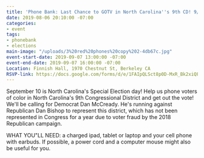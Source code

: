 ```yaml
---
title: 'Phone Bank: Last Chance to GOTV in North Carolina''s 9th CD! 9/7 [updated]'
date: 2019-08-06 20:10:00 -07:00
categories:
- event
tags:
- phonebank
- elections
main-image: "/uploads/3%20red%20phones%20copy%202-4db67c.jpg"
event-start-date: 2019-09-07 13:00:00 -07:00
event-end-date: 2019-09-07 16:00:00 -07:00
Location: Finnish Hall, 1970 Chestnut St, Berkeley CA
RSVP-link: https://docs.google.com/forms/d/e/1FAIpQLSct8p0D-MxR_Bk2xiQFDvVsfTYpQv6u0-32WeEQbsoOLkC2EQ/viewform
---
```


September 10 is North Carolina's Special Election day! Help us phone voters of color in North Carolina's 9th Congressional District and get out the vote! We'll be calling for Democrat Dan McCready.  He's running against Republican Dan Bishop to represent this district, which has not been represented in Congress for a year due to voter fraud by the 2018 Republican campaign. 

WHAT YOU"LL NEED: a charged ipad, tablet or laptop and your cell phone with earbuds.  If possible, a power cord and a computer mouse might also be useful for you.